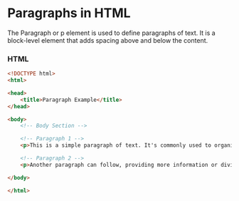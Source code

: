 # Paragraphs in HTML


The Paragraph or p element is used to define paragraphs of text. It is a block-level element that adds spacing above and below the content.

### HTML
```html
<!DOCTYPE html>
<html>

<head>
    <title>Paragraph Example</title>
</head>

<body>
    <!-- Body Section -->

    <!-- Paragraph 1 -->
    <p>This is a simple paragraph of text. It's commonly used to organize and structure textual content on a webpage.</p>

    <!-- Paragraph 2 -->
    <p>Another paragraph can follow, providing more information or dividing content into readable chunks.</p>

</body>

</html>

